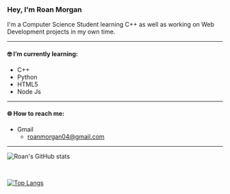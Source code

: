 ### Hey, I'm Roan Morgan

I'm a Computer Science Student learning C++ as well as working on Web Development projects in my own time.
<hr />

#### 🤓 I’m currently learning: 
- C++ 
- Python
- HTML5
- Node Js
<hr />

#### 🌐 How to reach me:
- Gmail
  - <roanmorgan04@gmail.com>

<hr />

![Roan's GitHub stats](https://github-readme-stats.vercel.app/api?username=roanmorgan53&show_icons=true&theme=dark&count_private=true)

<br>

[![Top Langs](https://github-readme-stats.vercel.app/api/top-langs/?username=roanmorgan53&layout=compact)](https://github.com/roanmorgan53/github-readme-stats)
